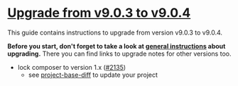 # [Upgrade from v9.0.3 to v9.0.4](https://github.com/shopsys/shopsys/compare/v9.0.3...v9.0.4)

This guide contains instructions to upgrade from version v9.0.3 to v9.0.4.

**Before you start, don't forget to take a look at [general instructions](https://github.com/shopsys/shopsys/blob/9.0/UPGRADE.md) about upgrading.**
There you can find links to upgrade notes for other versions too.

- lock composer to version 1.x ([#2135](https://github.com/shopsys/shopsys/pull/2135))
    - see [project-base-diff](https://github.com/shopsys/project-base/commit/24d3d701d707f39a4e69eb8041c79c7280fd3af9) to update your project
